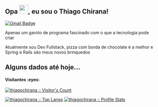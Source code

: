 
## Opa <img src="https://github.com/TheDudeThatCode/TheDudeThatCode/blob/master/Assets/Hi.gif" width="29px">, eu sou o Thiago Chirana!

[![Gmail Badge](https://img.shields.io/badge/Gmail-red?style=flat-square&logo=Gmail&logoColor=white&link=mailto:thiagochirana@gmail.com)](mailto:thiago.chirana@gmail.com)

<p align='left'>Apenas um garoto de programa fascinado com o que a tecnologia pode criar</p>
<p align='left'>Atualmente sou Dev Fullstack, pizza com borda de chocolate é a melhor e Spring e Rails são meus novos brinquedos</p>

<h2>Alguns dados até hoje...</h2>

<h4>Visitantes :eyes:</h4>
<p>
    <a href="https://github.com/thiagochirana">
        <img src="https://profile-counter.glitch.me/{thiagochirana}/count.svg" alt="thiagochirana :: Visitor's Count" />
    </a>
</p>

<p>
    <a href="https://github.com/thiagochirana"><img src="https://github-readme-stats.vercel.app/api/top-langs/?username=thiagochirana&theme=tokyonight&layout=compact&hide_border=true&bg_color=282A36&icon_color=686868&title_color=fde29a&text_color=9aedfe&custom_title=Grafico+de+Linguagens" alt="thiagochirana :: Top Langs" /></a>
    <a href="https://github.com/thiagochirana"><img src="https://github-readme-stats.vercel.app/api?username=thiagochirana&show_icons=true&include_all_commits=true&hide_border=true&bg_color=282A36&icon_color=686868&title_color=fde29a&text_color=9aedfe&custom_title=Meu+Github+Status" alt="thiagochirana :: Profile Stats" /></a>
</p>
